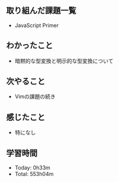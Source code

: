 ## 取り組んだ課題一覧
- JavaScript Primer
## わかったこと
- 暗黙的な型変換と明示的な型変換について
## 次やること
- Vimの課題の続き
## 感じたこと
- 特になし
## 学習時間
- Today: 0h33m
- Total: 553h04m
